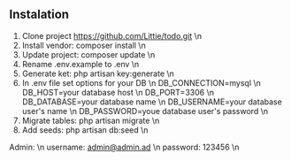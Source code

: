 ## Instalation

1) Clone project https://github.com/Littie/todo.git \n
2) Install vendor: composer install \n
3) Update project: composer update \n
4) Rename .env.example to .env \n
5) Generate ket: php artisan key:generate \n
6) In .env file set options for your DB \n
   DB_CONNECTION=mysql \n
   DB_HOST=your database host \n
   DB_PORT=3306 \n
   DB_DATABASE=your database name \n
   DB_USERNAME=your database user's name \n
   DB_PASSWORD=youe database user's password \n
7) Migrate tables: php artisan migrate \n
8) Add seeds: php artisan db:seed \n

Admin: \n
username: admin@admin.ad \n
password: 123456 \n

